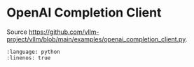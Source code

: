 # OpenAI Completion Client

Source <https://github.com/vllm-project/vllm/blob/main/examples/openai_completion_client.py>.

```{literalinclude} ../../../../examples/openai_completion_client.py
:language: python
:linenos: true
```
